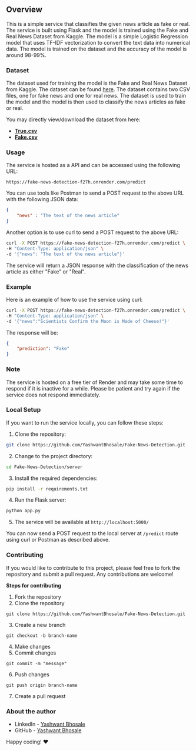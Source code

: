 ## Overview
This is a simple service that classifies the given news article as fake or real. The service is built using Flask and the model is trained using the Fake and Real News Dataset from Kaggle. The model is a simple Logistic Regression model that uses TF-IDF vectorization to convert the text data into numerical data. The model is trained on the dataset and the accuracy of the model is around 98-99%.

### Dataset
The dataset used for training the model is the Fake and Real News Dataset from Kaggle. The dataset can be found [here](https://www.kaggle.com/datasets/emineyetm/fake-news-detection-datasets). The dataset contains two CSV files, one for fake news and one for real news. The dataset is used to train the model and the model is then used to classify the news articles as fake or real.

You may directly view/download the dataset from here:
- **[True.csv](/True.csv)**
- **[Fake.csv](/Fake.csv)**
### Usage
The service is hosted as a API and can be accessed using the following URL:
```
https://fake-news-detection-f27h.onrender.com/predict
```

You can use tools like Postman to send a POST request to the above URL with the following JSON data:
```json
{
    "news" : "The text of the news article"
}
```

Another option is to use curl to send a POST request to the above URL:
```bash
curl -X POST https://fake-news-detection-f27h.onrender.com/predict \ 
-H "Content-Type: application/json" \
-d '{"news": "The text of the news article"}'
```

The service will return a JSON response with the classification of the news article as either "Fake" or "Real".

### Example
Here is an example of how to use the service using curl:
```bash
curl -X POST https://fake-news-detection-f27h.onrender.com/predict \
-H "Content-Type: application/json" \
-d '{"news":"Scientists Confirm the Moon is Made of Cheese!"}'
```

The response will be:
```json
{
    "prediction": "Fake"
}
```

### Note
The service is hosted on a free tier of Render and may take some time to respond if it is inactive for a while. Please be patient and try again if the service does not respond immediately.

### Local Setup
If you want to run the service locally, you can follow these steps:
1. Clone the repository:
```bash
git clone https://github.com/YashwantBhosale/Fake-News-Detection.git
```
2. Change to the project directory:
```bash
cd Fake-News-Detection/server
```
3. Install the required dependencies:
```bash
pip install -r requirements.txt
```
4. Run the Flask server:
```bash
python app.py
```
5. The service will be available at `http://localhost:5000/`

You can now send a POST request to the local server at `/predict` route using curl or Postman as described above.

### Contributing
If you would like to contribute to this project, please feel free to fork the repository and submit a pull request. Any contributions are welcome!
 
**Steps for contributing**
1. Fork the repository
2. Clone the repository
```
git clone https://github.com/YashwantBhosale/Fake-News-Detection.git
```
3. Create a new branch
```
git checkout -b branch-name
```
4. Make changes
5. Commit changes
```
git commit -m "message"
```
6. Push changes
```
git push origin branch-name
```
7. Create a pull request

### About the author
- LinkedIn - [Yashwant Bhosale](https://www.linkedin.com/in/yashwant-bhosale-4ab062292/)
- GitHub - [Yashwant Bhosale](https://github.com/YashwantBhosale)

Happy coding! :heart:

